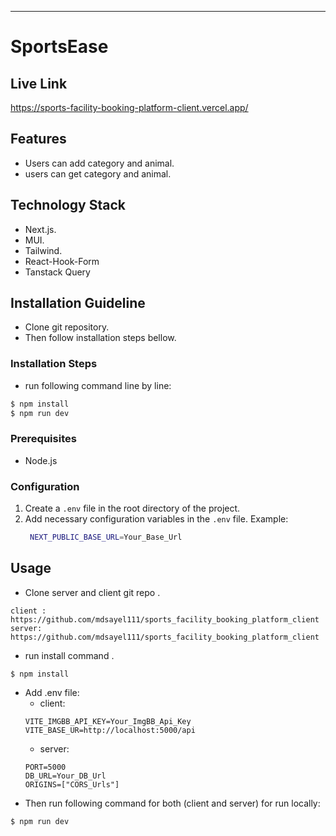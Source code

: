 ---

# SportsEase

## Live Link
https://sports-facility-booking-platform-client.vercel.app/

## Features

- Users can add category and animal.
- users can get category and animal.

## Technology Stack
- Next.js.
- MUI.
- Tailwind.
- React-Hook-Form
- Tanstack Query

## Installation Guideline

- Clone git repository.
- Then follow installation steps bellow.

### Installation Steps

- run following command line by line:
```bash
$ npm install
$ npm run dev
```

### Prerequisites

- Node.js
### Configuration

1. Create a `.env` file in the root directory of the project.
2. Add necessary configuration variables in the `.env` file.
   Example:
   ```bash
    NEXT_PUBLIC_BASE_URL=Your_Base_Url
   ```

## Usage
- Clone server and client git repo .
```
client : https://github.com/mdsayel111/sports_facility_booking_platform_client
server: https://github.com/mdsayel111/sports_facility_booking_platform_client
```
- run install command . 
```
$ npm install
```
- Add .env file:
   - client:
    ```
    VITE_IMGBB_API_KEY=Your_ImgBB_Api_Key
    VITE_BASE_UR=http://localhost:5000/api
    ```
    - server:
    ```
    PORT=5000
    DB_URL=Your_DB_Url
    ORIGINS=["CORS_Urls"]
    ```
- Then run following command for both (client and server) for run locally:
```
$ npm run dev
```